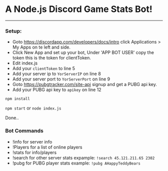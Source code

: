 # A Node.js Discord Game Stats Bot!
-------------

### Setup:

* Goto https://discordapp.com/developers/docs/intro click Applications > My Apps on te left and side.
 * Click New App and set up your bot, Under 'APP BOT USER' copy the token this is the token for clientToken.
 * Edit index.js
 * Add your `clientToken` to line 5
 * Add your server ip to `YorServerIP` on line 8
 * Add your server port to `YorServerPort` on line 9
 * Goto https://pubgtracker.com/site-api signup and get a PUBG api key.
 * Add your PUBG api key to `apikey` on line 12

`npm install`

`npm start` or `node index.js`

Done..

### Bot Commands

* !info for server info
* !Players for a list of online players
* !stats for info/players
* !search for other server stats expample: `!search 45.121.211.65 2302`
* !pubg for PUBG player stats example: `!pubg AHappyTeddyBears`